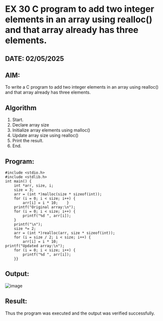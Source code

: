 # EX 30 C program to add two integer elements in an array using realloc() and that array already has three elements.
## DATE: 02/05/2025
## AIM:
To write a C program to add two integer elements in an array using realloc() and that array already has three elements.

## Algorithm
1. Start. 
2. Declare array size 
3. Initialize array elements using malloc() 
4. Update array size using realloc() 
5. Print the result. 
6. End. 

## Program:
```
#include <stdio.h> 
#include <stdlib.h> 
int main() { 
    int *arr, size, i; 
    size = 3; 
    arr = (int *)malloc(size * sizeof(int));    
    for (i = 0; i < size; i++) { 
        arr[i] = i * 10;    } 
    printf("Original array:\n"); 
    for (i = 0; i < size; i++) { 
        printf("%d ", arr[i]); 
    } 
    printf("\n"); 
    size *= 2; 
    arr = (int *)realloc(arr, size * sizeof(int));    
    for (i = size / 2; i < size; i++) { 
        arr[i] = i * 10; 
printf("Updated array:\n"); 
    for (i = 0; i < size; i++) { 
        printf("%d ", arr[i]); 
    }}
```

## Output:
![image](https://github.com/user-attachments/assets/4c5b34eb-c818-455b-a082-1f814bef965f)



## Result:
Thus the program was executed and the output was verified successfully.
